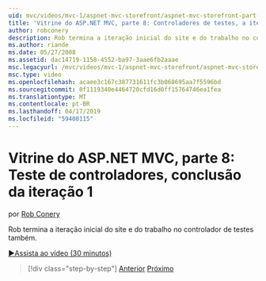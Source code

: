 ```yaml
---
uid: mvc/videos/mvc-1/aspnet-mvc-storefront/aspnet-mvc-storefront-part-8-testing-controllers-iteration-1-complete
title: 'Vitrine do ASP.NET MVC, parte 8: Controladores de testes, a iteração 1 concluída | Microsoft Docs'
author: robconery
description: Rob termina a iteração inicial do site e do trabalho no controlador de testes também.
ms.author: riande
ms.date: 05/27/2008
ms.assetid: dac14719-1158-4552-ba97-3aae6fb2aaae
msc.legacyurl: /mvc/videos/mvc-1/aspnet-mvc-storefront/aspnet-mvc-storefront-part-8-testing-controllers-iteration-1-complete
msc.type: video
ms.openlocfilehash: acaee3c167c387731611fc3b068695aa7f5596bd
ms.sourcegitcommit: 0f1119340e4464720cfd16d0ff15764746ea1fea
ms.translationtype: MT
ms.contentlocale: pt-BR
ms.lasthandoff: 04/17/2019
ms.locfileid: "59408115"
---
```

# <a name="aspnet-mvc-storefront-part-8-testing-controllers-iteration-1-complete"></a>Vitrine do ASP.NET MVC, parte 8: Teste de controladores, conclusão da iteração 1

por [Rob Conery](https://github.com/robconery)

Rob termina a iteração inicial do site e do trabalho no controlador de testes também.

[&#9654;Assista ao vídeo (30 minutos)](https://channel9.msdn.com/Blogs/ASP-NET-Site-Videos/aspnet-mvc-storefront-part-8-testing-controllers-iteration-1-complete)

> [!div class="step-by-step"]
> [Anterior](aspnet-mvc-storefront-part-7-routing-and-ui-work.md)
> [Próximo](aspnet-mvc-storefront-part-9-the-shopping-cart.md)
